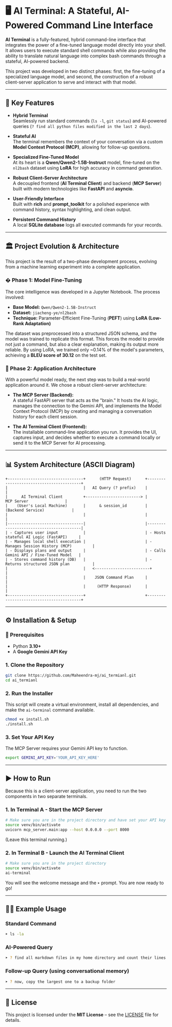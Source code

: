 # 🖥️ AI Terminal: A Stateful, AI-Powered Command Line Interface

**AI Terminal** is a fully-featured, hybrid command-line interface that integrates the power of a fine-tuned language model directly into your shell. It allows users to execute standard shell commands while also providing the ability to translate natural language into complex bash commands through a stateful, AI-powered backend.

This project was developed in two distinct phases: first, the fine-tuning of a specialized language model, and second, the construction of a robust client-server application to serve and interact with that model.

---

## 🚀 Key Features

- **Hybrid Terminal**  
  Seamlessly run standard commands (`ls -l`, `git status`) and AI-powered queries (`? find all python files modified in the last 2 days`).

- **Stateful AI**  
  The terminal remembers the context of your conversation via a custom **Model Context Protocol (MCP)**, allowing for follow-up questions.

- **Specialized Fine-Tuned Model**  
  At its heart is a **Qwen/Qwen2-1.5B-Instruct** model, fine-tuned on the `nl2bash` dataset using **LoRA** for high accuracy in command generation.

- **Robust Client-Server Architecture**  
  A decoupled frontend (**AI Terminal Client**) and backend (**MCP Server**) built with modern technologies like **FastAPI** and **asyncio**.

- **User-Friendly Interface**  
  Built with **rich** and **prompt_toolkit** for a polished experience with command history, syntax highlighting, and clean output.

- **Persistent Command History**  
  A local **SQLite database** logs all executed commands for your records.

---

## 🏛️ Project Evolution & Architecture

This project is the result of a two-phase development process, evolving from a machine learning experiment into a complete application.

### � Phase 1: Model Fine-Tuning

The core intelligence was developed in a Jupyter Notebook. The process involved:

- **Base Model:** `Qwen/Qwen2-1.5B-Instruct`  
- **Dataset:** `jiacheng-ye/nl2bash`  
- **Technique:** Parameter-Efficient Fine-Tuning (**PEFT**) using **LoRA (Low-Rank Adaptation)**  

The dataset was preprocessed into a structured JSON schema, and the model was trained to replicate this format. This forces the model to provide not just a command, but also a clear explanation, making its output more reliable. By using LoRA, we trained only ~0.14% of the model's parameters, achieving a **BLEU score of 30.12** on the test set.

### 🔹 Phase 2: Application Architecture

With a powerful model ready, the next step was to build a real-world application around it. We chose a robust client-server architecture:

- **The MCP Server (Backend):**  
  A stateful FastAPI server that acts as the "brain." It hosts the AI logic, manages the connection to the Gemini API, and implements the Model Context Protocol (MCP) by creating and managing a conversation history for each client session.

- **The AI Terminal Client (Frontend):**  
  The installable command-line application you run. It provides the UI, captures input, and decides whether to execute a command locally or send it to the MCP Server for AI processing.

---


## 📊 System Architecture (ASCII Diagram)

```text
+---------------------------------+      (HTTP Request)      +-----------------------------------------+
|                                 |   AI Query (? prefix)    |                                         |
|      AI Terminal Client         +------------------------> |               MCP Server                |
|    (User's Local Machine)       |      & session_id        |            (Backend Service)            |
|                                 |                          |                                         |
|---------------------------------|                          |-----------------------------------------|
| - Captures user input           |                          | - Hosts stateful AI Logic (FastAPI)     |
| - Manages local shell execution |                          | - Manages Session History (MCP)         |
| - Displays plans and output     |                          | - Calls Gemini API / Fine-Tuned Model   |
| - Stores command history (DB)   |                          | - Returns structured JSON plan          |
|                                 |   <------------------------+                                       |
|                                 |    JSON Command Plan     |                                         |
|                                 |     (HTTP Response)      |                                         |
+---------------------------------+                          +-----------------------------------------+
```

---


## ⚙️ Installation & Setup

### 📌 Prerequisites
- Python **3.10+**
- A **Google Gemini API Key**

### 1. Clone the Repository
```bash
git clone https://github.com/Maheendra-mj/ai_termianl.git
cd ai_termianl
```

### 2. Run the Installer
This script will create a virtual environment, install all dependencies, and make the `ai-terminal` command available.

```bash
chmod +x install.sh
./install.sh
```

### 3. Set Your API Key
The MCP Server requires your Gemini API key to function.

```bash
export GEMINI_API_KEY='YOUR_API_KEY_HERE'
```

---

## ▶️ How to Run

Because this is a client-server application, you need to run the two components in two separate terminals.

### 1. In Terminal A - Start the MCP Server
```bash
# Make sure you are in the project directory and have set your API key
source venv/bin/activate
uvicorn mcp_server.main:app --host 0.0.0.0 --port 8000
```
(Leave this terminal running.)

### 2. In Terminal B - Launch the AI Terminal Client
```bash
# Make sure you are in the project directory
source venv/bin/activate
ai-terminal
```

You will see the welcome message and the `➤` prompt. You are now ready to go!

---

## 🧑‍💻 Example Usage

### Standard Command
```bash
➤ ls -la
```

### AI-Powered Query
```bash
➤ ? find all markdown files in my home directory and count their lines
```

### Follow-up Query (using conversational memory)
```bash
➤ ? now, copy the largest one to a backup folder
```

---

## 📜 License

This project is licensed under the **MIT License** – see the [LICENSE](../../../../c:/Users/mahee/Downloads/LICENSE) file for details.

